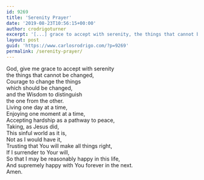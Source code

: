 ```yaml
---
id: 9269
title: 'Serenity Prayer'
date: '2019-08-23T10:56:15+00:00'
author: crodrigoturner
excerpt: '[...] grace to accept with serenity, the things that cannot be changed...'
layout: post
guid: 'https://www.carlosrodrigo.com/?p=9269'
permalink: /serenity-prayer/
---
```


God, give me grace to accept with serenity  
the things that cannot be changed,  
Courage to change the things  
which should be changed,  
and the Wisdom to distinguish  
the one from the other.  
Living one day at a time,  
Enjoying one moment at a time,  
Accepting hardship as a pathway to peace,  
Taking, as Jesus did,  
This sinful world as it is,  
Not as I would have it,  
Trusting that You will make all things right,  
If I surrender to Your will,  
So that I may be reasonably happy in this life,  
And supremely happy with You forever in the next.  
Amen.